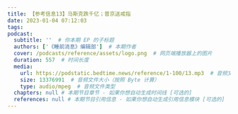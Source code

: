 ```yaml
---
title: 【参考信息13】马斯克跌千亿；普京送戒指
date: 2023-01-04 07:12:03
tags:
podcast:
  subtitle: ''  # 你本期 EP 的子标题
  authors: ['《睡前消息》编辑部']  # 本期作者
  cover: /podcasts/reference/assets/logo.png  # 网页端播放器上的图片
  duration: 557  # 时间长度
  media:
    url: https://podstatic.bedtime.news/reference/1-100/13.mp3  # 音频文件
    size: 13376991  # 音频文件大小（按照 Byte 计算）
    type: audio/mpeg  # 音频文件类型
  chapters: null # 本期节目章节 - 如果你想自动生成时间线 [可选的]
  references: null # 本期节目引用信息 - 如果你想自动生成引用信息模块 [可选的]
---
```

